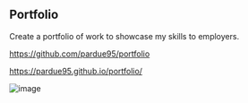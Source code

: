## Portfolio

Create a portfolio of work to showcase my skills to employers.

<https://github.com/pardue95/portfolio>

<https://pardue95.github.io/portfolio/>

![image](https://user-images.githubusercontent.com/85760640/135777875-6a86ecbc-29c3-411d-8c5a-264ebc2cd4c2.png)


